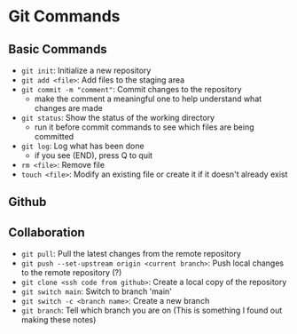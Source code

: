 # Git Commands 

## Basic Commands
- `git init`: Initialize a new repository
- `git add <file>`: Add files to the staging area
- `git commit -m "comment"`: Commit changes to the repository
    - make the comment a meaningful one to help understand what changes are made
- `git status`: Show the status of the working directory
    - run it before commit commands to see which files are being committed
- `git log`: Log what has been done
    - if you see (END), press Q to quit 
- `rm <file>`: Remove file
- `touch <file>`: Modify an existing file or create it if it doesn't already exist

## Github
## Collaboration
- `git pull`: Pull the latest changes from the remote repository
- `git push --set-upstream origin <current branch>`: Push local changes to the remote repository (?)
- `git clone <ssh code from github>`: Create a local copy of the repository 
- `git switch main`: Switch to branch 'main'
- `git switch -c <branch name>`: Create a new branch
- `git branch`: Tell which branch you are on (This is something I found out making these notes)